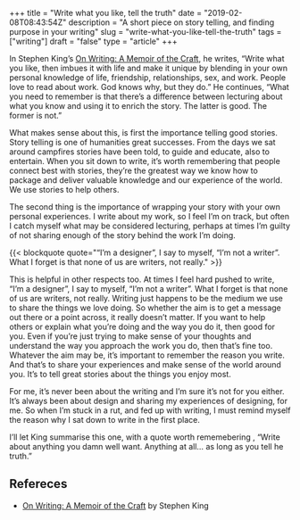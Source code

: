 +++
title = "Write what you like, tell the truth"
date = "2019-02-08T08:43:54Z"
description = "A short piece on story telling, and finding purpose in your writing"
slug = "write-what-you-like-tell-the-truth"
tags = ["writing"]
draft = "false"
type = "article"
+++

In Stephen King’s [On Writing: A Memoir of the Craft](https://www.goodreads.com/book/show/10569.On_Writing), he writes, “Write what you like, then imbues it with life and make it unique by blending in your own personal knowledge of life, friendship, relationships, sex, and work. People love to read about work. God knows why, but they do.” He continues, “What you need to remember is that there’s a difference between lecturing about what you know and using it to enrich the story. The latter is good. The former is not.”

What makes sense about this, is first the importance telling good stories. Story telling is one of humanities great successes. From the days we sat around campfires stories have been told, to guide and educate, also to entertain. When you sit down to write, it’s worth remembering that people connect best with stories, they’re the greatest way we know how to package and deliver valuable knowledge and our experience of the world. We use stories to help others. 

The second thing is the importance of wrapping your story with your own personal experiences. I write about my work, so I feel I’m on track, but often I catch myself what may be considered lecturing, perhaps at times I’m guilty of not sharing enough of the story behind the work I’m doing.

{{< blockquote quote="“I’m a designer”, I say to myself, “I’m not a writer”. What I forget is that none of us are writers, not really." >}}

This is helpful in other respects too. At times I feel hard pushed to write, “I’m a designer”, I say to myself, “I’m not a writer”. What I forget is that none of us are writers, not really. Writing just happens to be the medium we use to share the things we love doing. So whether the aim is to get a message out there or a point across, it really doesn’t matter. If you want to help others or explain what you’re doing and the way you do it, then good for you. Even if you’re just trying to make sense of your thoughts and understand the way you approach the work you do, then that’s fine too. Whatever the aim may be, it’s important to remember the reason you write. And that’s to share your experiences and make sense of the world around you. It’s to tell great stories about the things you enjoy most. 

For me, it’s never been about the writing and I’m sure it’s not for you either. It’s always been about design and sharing my experiences of designing, for me. So when I’m stuck in a rut, and fed up with writing, I must remind myself the reason why I sat down to write in the first place.

I’ll let King summarise this one, with a quote worth rememebering , “Write about anything you damn well want. Anything at all… as long as you tell he truth.”

## Refereces 

- [On Writing: A Memoir of the Craft](https://www.goodreads.com/book/show/10569.On_Writing) by Stephen King